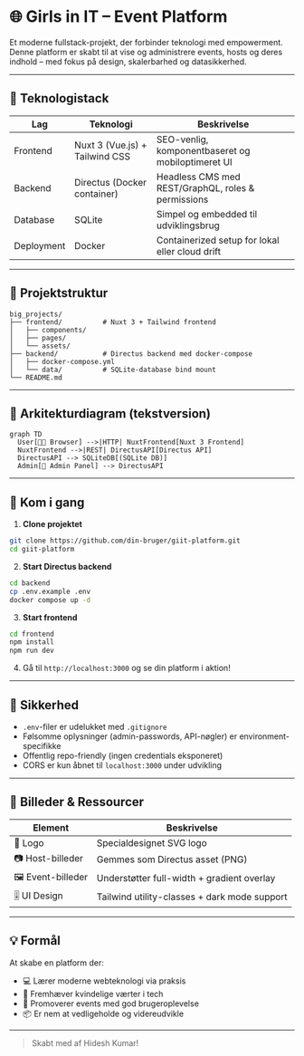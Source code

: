 
# 🌐 Girls in IT – Event Platform

Et moderne fullstack-projekt, der forbinder teknologi med empowerment. Denne platform er skabt til at vise og administrere events, hosts og deres indhold – med fokus på design, skalerbarhed og datasikkerhed.

---

## 🔧 Teknologistack

| Lag | Teknologi | Beskrivelse |
|-----|-----------|-------------|
| Frontend | Nuxt 3 (Vue.js) + Tailwind CSS | SEO-venlig, komponentbaseret og mobiloptimeret UI |
| Backend | Directus (Docker container) | Headless CMS med REST/GraphQL, roles & permissions |
| Database | SQLite | Simpel og embedded til udviklingsbrug |
| Deployment | Docker | Containerized setup for lokal eller cloud drift |

---

## 📁 Projektstruktur

```
big_projects/
├── frontend/          # Nuxt 3 + Tailwind frontend
│   ├── components/
│   ├── pages/
│   └── assets/
├── backend/           # Directus backend med docker-compose
│   ├── docker-compose.yml
│   └── data/          # SQLite-database bind mount
└── README.md
```

---

## 🧠 Arkitekturdiagram (tekstversion)

```mermaid
graph TD
  User[🧑‍💻 Browser] -->|HTTP| NuxtFrontend[Nuxt 3 Frontend]
  NuxtFrontend -->|REST| DirectusAPI[Directus API]
  DirectusAPI --> SQLiteDB[(SQLite DB)]
  Admin[🔐 Admin Panel] --> DirectusAPI
```

---

## 🚀 Kom i gang

1. **Clone projektet**
```bash
git clone https://github.com/din-bruger/giit-platform.git
cd giit-platform
```

2. **Start Directus backend**
```bash
cd backend
cp .env.example .env
docker compose up -d
```

3. **Start frontend**
```bash
cd frontend
npm install
npm run dev
```

4. Gå til `http://localhost:3000` og se din platform i aktion!

---

## 🔐 Sikkerhed

- `.env`-filer er udelukket med `.gitignore`
- Følsomme oplysninger (admin-passwords, API-nøgler) er environment-specifikke
- Offentlig repo-friendly (ingen credentials eksponeret)
- CORS er kun åbnet til `localhost:3000` under udvikling

---

## 📸 Billeder & Ressourcer

| Element        | Beskrivelse                             |
|----------------|-----------------------------------------|
| 🎨 Logo        | Specialdesignet SVG logo                |
| 📷 Host-billeder | Gemmes som Directus asset (PNG)       |
| 🖼️ Event-billeder | Understøtter full-width + gradient overlay |
| 🎚️ UI Design   | Tailwind utility-classes + dark mode support |

---

## 💡 Formål

At skabe en platform der:

- 💻 Lærer moderne webteknologi via praksis
- 🎤 Fremhæver kvindelige værter i tech
- 📅 Promoverer events med god brugeroplevelse
- 📦 Er nem at vedligeholde og videreudvikle

---

> Skabt med af Hidesh Kumar!